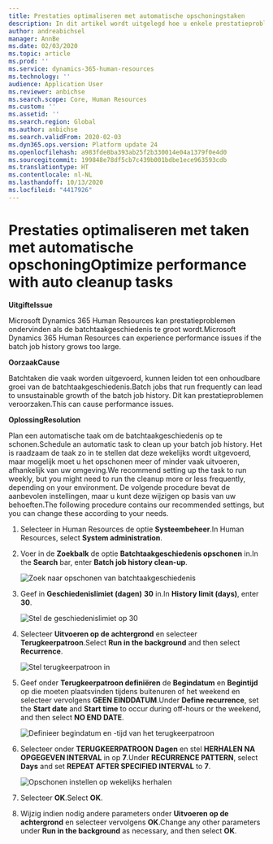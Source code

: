 ```yaml
---
title: Prestaties optimaliseren met automatische opschoningstaken
description: In dit artikel wordt uitgelegd hoe u enkele prestatieproblemen met Microsoft Dynamics 365 Human Resources kunt oplossen door de batchtaakgeschiedenis op te schonen.
author: andreabichsel
manager: AnnBe
ms.date: 02/03/2020
ms.topic: article
ms.prod: ''
ms.service: dynamics-365-human-resources
ms.technology: ''
audience: Application User
ms.reviewer: anbichse
ms.search.scope: Core, Human Resources
ms.custom: ''
ms.assetid: ''
ms.search.region: Global
ms.author: anbichse
ms.search.validFrom: 2020-02-03
ms.dyn365.ops.version: Platform update 24
ms.openlocfilehash: a983fde8ba393ab25f2b330014e04a1379f0e4d0
ms.sourcegitcommit: 199848e78df5cb7c439b001bdbe1ece963593cdb
ms.translationtype: HT
ms.contentlocale: nl-NL
ms.lasthandoff: 10/13/2020
ms.locfileid: "4417926"
---
```

# <a name="optimize-performance-with-auto-cleanup-tasks"></a><span data-ttu-id="bf32e-103">Prestaties optimaliseren met taken met automatische opschoning</span><span class="sxs-lookup"><span data-stu-id="bf32e-103">Optimize performance with auto cleanup tasks</span></span>

<span data-ttu-id="bf32e-104">**Uitgifte**</span><span class="sxs-lookup"><span data-stu-id="bf32e-104">**Issue**</span></span>

<span data-ttu-id="bf32e-105">Microsoft Dynamics 365 Human Resources kan prestatieproblemen ondervinden als de batchtaakgeschiedenis te groot wordt.</span><span class="sxs-lookup"><span data-stu-id="bf32e-105">Microsoft Dynamics 365 Human Resources can experience performance issues if the batch job history grows too large.</span></span>

<span data-ttu-id="bf32e-106">**Oorzaak**</span><span class="sxs-lookup"><span data-stu-id="bf32e-106">**Cause**</span></span>

<span data-ttu-id="bf32e-107">Batchtaken die vaak worden uitgevoerd, kunnen leiden tot een onhoudbare groei van de batchtaakgeschiedenis.</span><span class="sxs-lookup"><span data-stu-id="bf32e-107">Batch jobs that run frequently can lead to unsustainable growth of the batch job history.</span></span> <span data-ttu-id="bf32e-108">Dit kan prestatieproblemen veroorzaken.</span><span class="sxs-lookup"><span data-stu-id="bf32e-108">This can cause performance issues.</span></span> 

<span data-ttu-id="bf32e-109">**Oplossing**</span><span class="sxs-lookup"><span data-stu-id="bf32e-109">**Resolution**</span></span>

<span data-ttu-id="bf32e-110">Plan een automatische taak om de batchtaakgeschiedenis op te schonen.</span><span class="sxs-lookup"><span data-stu-id="bf32e-110">Schedule an automatic task to clean up your batch job history.</span></span> <span data-ttu-id="bf32e-111">Het is raadzaam de taak zo in te stellen dat deze wekelijks wordt uitgevoerd, maar mogelijk moet u het opschonen meer of minder vaak uitvoeren, afhankelijk van uw omgeving.</span><span class="sxs-lookup"><span data-stu-id="bf32e-111">We recommend setting up the task to run weekly, but you might need to run the cleanup more or less frequently, depending on your environment.</span></span> <span data-ttu-id="bf32e-112">De volgende procedure bevat de aanbevolen instellingen, maar u kunt deze wijzigen op basis van uw behoeften.</span><span class="sxs-lookup"><span data-stu-id="bf32e-112">The following procedure contains our recommended settings, but you can change these according to your needs.</span></span>

1. <span data-ttu-id="bf32e-113">Selecteer in Human Resources de optie **Systeembeheer**.</span><span class="sxs-lookup"><span data-stu-id="bf32e-113">In Human Resources, select **System administration**.</span></span>

2. <span data-ttu-id="bf32e-114">Voer in de **Zoekbalk** de optie **Batchtaakgeschiedenis opschonen** in.</span><span class="sxs-lookup"><span data-stu-id="bf32e-114">In the **Search** bar, enter **Batch job history clean-up**.</span></span>

   ![Zoek naar opschonen van batchtaakgeschiedenis](media/talent-batch-history-cleanup-search-bar.png)

3. <span data-ttu-id="bf32e-116">Geef in **Geschiedenislimiet (dagen)** **30** in.</span><span class="sxs-lookup"><span data-stu-id="bf32e-116">In **History limit (days)**, enter **30**.</span></span>

   ![Stel de geschiedenislimiet op 30](media/talent-batch-history-cleanup-history-limit.png)

4. <span data-ttu-id="bf32e-118">Selecteer **Uitvoeren op de achtergrond** en selecteer **Terugkeerpatroon**.</span><span class="sxs-lookup"><span data-stu-id="bf32e-118">Select **Run in the background** and then select **Recurrence**.</span></span>

   ![Stel terugkeerpatroon in](media/talent-batch-history-cleanup-recurrence.png)

5. <span data-ttu-id="bf32e-120">Geef onder **Terugkeerpatroon definiëren** de **Begindatum** en **Begintijd** op die moeten plaatsvinden tijdens buitenuren of het weekend en selecteer vervolgens **GEEN EINDDATUM**.</span><span class="sxs-lookup"><span data-stu-id="bf32e-120">Under **Define recurrence**, set the **Start date** and **Start time** to occur during off-hours or the weekend, and then select **NO END DATE**.</span></span> 

   ![Definieer begindatum en -tijd van het terugkeerpatroon](media/talent-batch-history-cleanup-define-recurrence.png)

6. <span data-ttu-id="bf32e-122">Selecteer onder **TERUGKEERPATROON** **Dagen** en stel **HERHALEN NA OPGEGEVEN INTERVAL** in op **7**.</span><span class="sxs-lookup"><span data-stu-id="bf32e-122">Under **RECURRENCE PATTERN**, select **Days** and set **REPEAT AFTER SPECIFIED INTERVAL** to **7**.</span></span>

   ![Opschonen instellen op wekelijks herhalen](media/talent-batch-history-cleanup-recurrence-pattern.png)

7. <span data-ttu-id="bf32e-124">Selecteer **OK**.</span><span class="sxs-lookup"><span data-stu-id="bf32e-124">Select **OK**.</span></span>

8. <span data-ttu-id="bf32e-125">Wijzig indien nodig andere parameters onder **Uitvoeren op de achtergrond** en selecteer vervolgens **OK**.</span><span class="sxs-lookup"><span data-stu-id="bf32e-125">Change any other parameters under **Run in the background** as necessary, and then select **OK**.</span></span>

